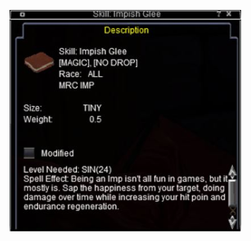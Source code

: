 <!-- TITLE: Impish Glee -->
<!-- SUBTITLE: Strike your foe, causing them to take damage over time while you relish in their misery, increasing your endurance and health regeneration. -->

![Impish Glee](/uploads/imp/impish-glee.jpg "Impish Glee")